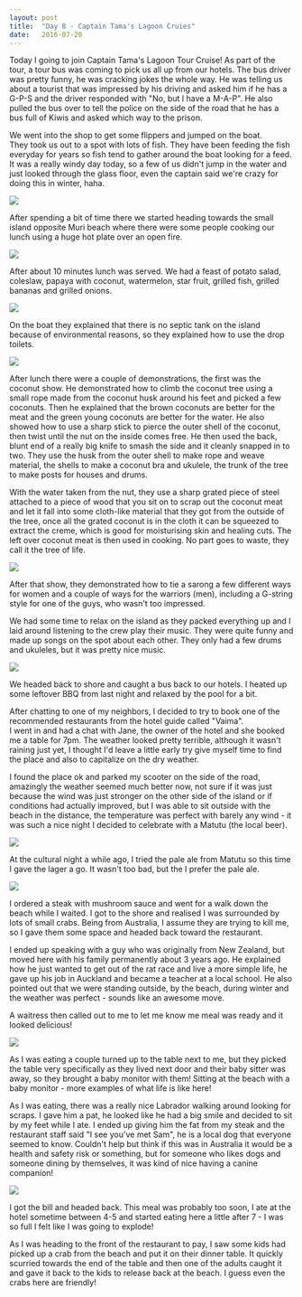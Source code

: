 ```yaml
---
layout: post
title:  "Day 8 - Captain Tama's Lagoon Cruies"
date:   2016-07-20
---
```


Today I going to join Captain Tama's Lagoon Tour Cruise! As part of the tour, a
tour bus was coming to pick us all up from our hotels. The bus driver was pretty
funny, he was cracking jokes the whole way. He was telling us about a tourist
that was impressed by his driving and asked him if he has a G-P-S and the driver
responded with "No, but I have a M-A-P".
He also pulled the bus over to tell the police on the side of the road that he
has a bus full of Kiwis and asked which way to the prison.

We went into the shop to get some flippers and jumped on the boat.  
They took us out to a spot with lots of fish. They have been feeding the fish
everyday for years so fish tend to gather around the boat looking for a feed.
It was a really windy day today, so a few of us didn't jump in the water and
just looked through the glass floor, even the captain said we're crazy for doing
this in winter, haha.

<img src="https://res.cloudinary.com/stevenocchipinti/image/upload/c_limit,h_600,w_600/v1/cookislands2016/day-08-glass-bottom-boat_xnsixs.jpg" />

After spending a bit of time there we started heading towards the small island
opposite Muri beach where there were some people cooking our lunch using a huge
hot plate over an open fire.

<img src="https://res.cloudinary.com/stevenocchipinti/image/upload/c_limit,h_600,w_600/v1/cookislands2016/day-08-cooking_grwopy.jpg" />

After about 10 minutes lunch was served. We had a feast of potato salad,
coleslaw, papaya with coconut, watermelon, star fruit, grilled fish, grilled
bananas and grilled onions.

<img src="https://res.cloudinary.com/stevenocchipinti/image/upload/c_limit,h_600,w_600/v1/cookislands2016/day-08-lunch_g0n6dq.jpg" />

On the boat they explained that there is no septic tank on the island because of
environmental reasons, so they explained how to use the drop toilets.

<img src="https://res.cloudinary.com/stevenocchipinti/image/upload/c_limit,h_600,w_600/v1/cookislands2016/day-08-toilet-sign_teymod.jpg" />

After lunch there were a couple of demonstrations, the first was the coconut
show. He demonstrated how to climb the coconut tree using a small rope made from
the coconut husk around his feet and picked a few coconuts.
Then he explained that the brown coconuts are better for the meat and the green
young coconuts are better for the water.
He also showed how to use a sharp stick to pierce the outer shell of the
coconut, then twist until the nut on the inside comes free.
He then used the back, blunt end of a really big knife to smash the side and it
cleanly snapped in to two.
They use the husk from the outer shell to make rope and weave material, the
shells to make a coconut bra and ukulele, the trunk of the tree to make posts
for houses and drums.

With the water taken from the nut, they use a sharp grated piece of steel
attached to a piece of wood that you sit on to scrap out the coconut meat and
let it fall into some cloth-like material that they got from the outside of the
tree, once all the grated coconut is in the cloth it can be squeezed to extract
the creme, which is good for moisturising skin and healing cuts. The left over
coconut meat is then used in cooking. No part goes to waste, they call it the
tree of life.

<img src="https://res.cloudinary.com/stevenocchipinti/image/upload/c_limit,h_600,w_600/v1/cookislands2016/day-08-performance_awthin.jpg" />

After that show, they demonstrated how to tie a sarong a few different ways for
women and a couple of ways for the warriors (men), including a G-string style
for one of the guys, who wasn't too impressed.

We had some time to relax on the island as they packed everything up and I laid
around listening to the crew play their music. They were quite funny and made up
songs on the spot about each other. They only had a few drums and ukuleles, but
it was pretty nice music.

<img src="https://res.cloudinary.com/stevenocchipinti/image/upload/c_limit,h_600,w_600/v1/cookislands2016/day-08-music_tybqx8.jpg" />

We headed back to shore and caught a bus back to our hotels. I heated up some
leftover BBQ from last night and relaxed by the pool for a bit.

After chatting to one of my neighbors, I decided to try to book one of the
recommended restaurants from the hotel guide called "Vaima".  
I went in and had a chat with Jane, the owner of the hotel and she booked me a
table for 7pm. The weather looked pretty terrible, although it wasn't raining
just yet, I thought I'd leave a little early try give myself time to find the
place and also to capitalize on the dry weather.

I found the place ok and parked my scooter on the side of the road, amazingly
the weather seemed much better now, not sure if it was just because the wind was
just stronger on the other side of the island or if conditions had actually
improved, but I was able to sit outside with the beach in the distance, the
temperature was perfect with barely any wind - it was such a nice night I
decided to celebrate with a Matutu (the local beer).

<img src="https://res.cloudinary.com/stevenocchipinti/image/upload/c_limit,h_600,w_600/v1/cookislands2016/day-08-restaurant_gwgvti.jpg" />

At the cultural night a while ago, I tried the pale ale from Matutu so this time
I gave the lager a go. It wasn't too bad, but the I prefer the pale ale.

<img src="https://res.cloudinary.com/stevenocchipinti/image/upload/c_limit,h_600,w_600/v1/cookislands2016/day-08-beer_mql5lu.jpg" />

I ordered a steak with mushroom sauce and went for a walk down the beach while I
waited. I got to the shore and realised I was surrounded by lots of small crabs.
Being from Australia, I assume they are trying to kill me, so I gave them some
space and headed back toward the restaurant.

I ended up speaking with a guy who was originally from New Zealand, but moved
here with his family permanently about 3 years ago. He explained how he just
wanted to get out of the rat race and live a more simple life, he gave up his
job in Auckland and became a teacher at a local school. He also pointed out that
we were standing outside, by the beach, during winter and the weather was
perfect - sounds like an awesome move.

A waitress then called out to me to let me know me meal was ready and it looked
delicious!

<img src="https://res.cloudinary.com/stevenocchipinti/image/upload/c_limit,h_600,w_600/v1/cookislands2016/day-08-dinner_kiinue.jpg" />

As I was eating a couple turned up to the table next to me, but they picked the
table very specifically as they lived next door and their baby sitter was away,
so they brought a baby monitor with them! Sitting at the beach with a baby
monitor - more examples of what life is like here!

As I was eating, there was a really nice Labrador walking around looking for
scraps. I gave him a pat, he looked like he had a big smile and decided to
sit by my feet while I ate. I ended up giving him the fat from my steak and the
restaurant staff said "I see you've met Sam", he is a local dog that everyone
seemed to know. Couldn't help but think if this was in Australia it would be a
health and safety risk or something, but for someone who likes dogs and someone
dining by themselves, it was kind of nice having a canine companion!

<img src="https://res.cloudinary.com/stevenocchipinti/image/upload/c_limit,h_600,w_600/v1/cookislands2016/day-08-dog_pkwg9w.jpg" />

I got the bill and headed back. This meal was probably too soon, I ate at the
hotel sometime between 4-5 and started eating here a little after 7 - I was so
full I felt like I was going to explode!

As I was heading to the front of the restaurant to pay, I saw some kids had
picked up a crab from the beach and put it on their dinner table. It quickly
scurried towards the end of the table and then one of the adults caught it and
gave it back to the kids to release back at the beach. I guess even the crabs
here are friendly!
